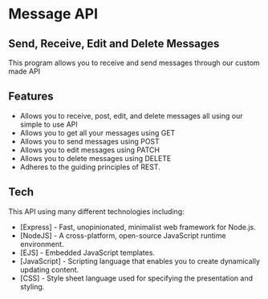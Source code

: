 # Message API
## Send, Receive, Edit and Delete Messages

This program allows you to receive and send messages through our custom made API

## Features

- Allows you to receive, post, edit, and delete messages all using our simple to use API
- Allows you to get all your messages using GET
- Allows you to send messages using POST
- Allows you to edit messages using PATCH
- Allows you to delete messages using DELETE
- Adheres to the guiding principles of REST.



## Tech
This API using many different technologies including:

- [Express] - Fast, unopinionated, minimalist web framework for Node.js.
- [NodeJS] - A cross-platform, open-source JavaScript runtime environment.
- [EJS] - Embedded JavaScript templates.
- [JavaScript] - Scripting language that enables you to create dynamically updating content.
- [CSS] - Style sheet language used for specifying the presentation and styling.